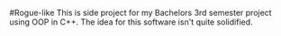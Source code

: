 #Rogue-like
This is side project for my Bachelors 3rd semester project using OOP in C++.
The idea for this software isn't quite solidified.
